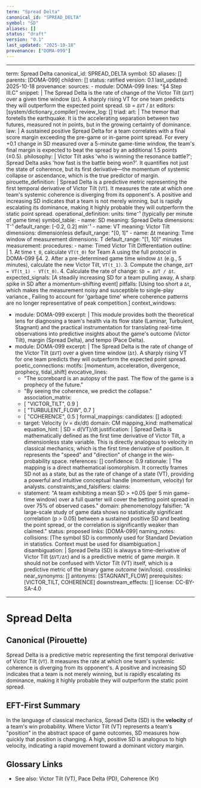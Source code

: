```yaml
---
term: "Spread Delta"
canonical_id: "SPREAD_DELTA"
symbol: "SD"
aliases: []
status: "draft"
version: "0.1"
last_updated: "2025-10-18"
provenance: ["DOMA-099"]
---
```


---
term: Spread Delta
canonical_id: SPREAD_DELTA
symbol: SD
aliases: []
parents: [DOMA-099]
children: []
status: ratified
version: 0.1
last_updated: 2025-10-18
provenance:
  sources:
    - module: DOMA-099
      lines: "§4 Step III.C"
      snippet: |
        The Spread Delta is the rate of change of the Victor Tilt (`ΔVT`) over a given time window (`Δt`). A sharply rising VT for one team predicts they will outperform the expected point spread.
        `SD` = `ΔVT` / `Δt`
  editors: [system/dictionary_compiler]
  review_log: []
triad:
  art: |
    The tremor that foretells the earthquake. It is the accelerating separation between two futures, measured not in points, but in the growing certainty of dominance.
  law: |
    A sustained positive Spread Delta for a team correlates with a final score margin exceeding the pre-game or in-game point spread. For every +0.1 change in SD measured over a 5-minute game-time window, the team's final margin is expected to beat the spread by an additional 1.5 points (±0.5).
  philosophy: |
    Victor Tilt asks 'who is winning the resonance battle?'; Spread Delta asks 'how fast is the battle being won?'. It quantifies not just the state of coherence, but its first derivative—the momentum of systemic collapse or ascendance, which is the true predictor of margin.
pirouette_definition: |
  Spread Delta is a predictive metric representing the first temporal derivative of Victor Tilt (`VT`). It measures the rate at which one team's systemic coherence is diverging from its opponent's. A positive and increasing SD indicates that a team is not merely winning, but is rapidly escalating its dominance, making it highly probable they will outperform the static point spread.
operational_definition:
  units: time⁻¹ (typically per minute of game time)
  symbol_table:
    - name: SD
      meaning: Spread Delta
      dimensions: T⁻¹
      default_range: [-0.2, 0.2] min⁻¹
    - name: VT
      meaning: Victor Tilt
      dimensions: dimensionless
      default_range: "[0, 1]"
    - name: Δt
      meaning: Time window of measurement
      dimensions: T
      default_range: "[1, 10]" minutes
  measurement:
    procedures:
      - name: Timed Victor Tilt Differentiation
        outline: |
          1. At time `t_0`, calculate `VT(t_0)` for Team A using the full protocol in DOMA-099 §4.
          2. After a pre-determined game time window `Δt` (e.g., 5 minutes), calculate the new Victor Tilt, `VT(t_1)`.
          3. Compute the change, `ΔVT = VT(t_1) - VT(t_0)`.
          4. Calculate the rate of change: `SD = ΔVT / Δt`.
        expected_signals: [A steadily increasing SD for a team pulling away, A sharp spike in SD after a momentum-shifting event]
        pitfalls: [Using too short a `Δt`, which makes the measurement noisy and susceptible to single-play variance., Failing to account for 'garbage time' where coherence patterns are no longer representative of peak competition.]
context_windows:
  - module: DOMA-099
    excerpt: |
      This module provides both the theoretical lens for diagnosing a team's health via its flow state (Laminar, Turbulent, Stagnant) and the practical instrumentation for translating real-time observations into predictive insights about the game's outcome (Victor Tilt), margin (Spread Delta), and tempo (Pace Delta).
  - module: DOMA-099
    excerpt: |
      The Spread Delta is the rate of change of the Victor Tilt (`ΔVT`) over a given time window (`Δt`). A sharply rising VT for one team predicts they will outperform the expected point spread.
poetic_connections:
  motifs: [momentum, acceleration, divergence, prophecy, tidal_shift]
  evocative_lines:
    - "The scoreboard is an autopsy of the past. The flow of the game is a prophecy of the future."
    - "By seeing the coherence, we predict the collapse."
  association_matrix:
    - [ "VICTOR_TILT", 0.9 ]
    - [ "TURBULENT_FLOW", 0.7 ]
    - [ "COHERENCE", 0.5 ]
formal_mappings:
  candidates: []
  adopted:
    - target: Velocity (v = dx/dt)
      domain: CM
      mapping_kind: mathematical
      equation_hint: |
        SD = d(VT)/dt
      justification: |
        Spread Delta is mathematically defined as the first time derivative of Victor Tilt, a dimensionless state variable. This is directly analogous to velocity in classical mechanics, which is the first time derivative of position. It represents the "speed" and "direction" of change in the win-probability space.
      references: []
      confidence: 0.9
      rationale: |
        The mapping is a direct mathematical isomorphism. It correctly frames SD not as a state, but as the rate of change of a state (VT), providing a powerful and intuitive conceptual handle (momentum, velocity) for analysts.
constraints_and_falsifiers:
  claims:
    - statement: "A team exhibiting a mean SD > +0.05 (per 5 min game-time window) over a full quarter will cover the betting point spread in over 75% of observed cases."
      domain: phenomenology
      falsifier: "A large-scale study of game data shows no statistically significant correlation (p > 0.05) between a sustained positive SD and beating the point spread, or the correlation is significantly weaker than claimed."
      status: proposed
      links: [DOMA-099]
naming_notes:
  collisions: [The symbol SD is commonly used for Standard Deviation in statistics. Context must be used for disambiguation.]
  disambiguation: |
    Spread Delta (SD) is always a time-derivative of Victor Tilt (`ΔVT/Δt`) and is a predictive metric of game *margin*. It should not be confused with Victor Tilt (VT) itself, which is a predictive metric of the binary game *outcome* (win/loss).
crosslinks:
  near_synonyms: []
  antonyms: [STAGNANT_FLOW]
  prerequisites: [VICTOR_TILT, COHERENCE]
  downstream_effects: []
license: CC-BY-SA-4.0
---

# Spread Delta

## Canonical (Pirouette)
Spread Delta is a predictive metric representing the first temporal derivative of Victor Tilt (`VT`). It measures the rate at which one team's systemic coherence is diverging from its opponent's. A positive and increasing SD indicates that a team is not merely winning, but is rapidly escalating its dominance, making it highly probable they will outperform the static point spread.

## EFT-First Summary
In the language of classical mechanics, Spread Delta (SD) is the **velocity** of a team's win probability. Where Victor Tilt (VT) represents a team's "position" in the abstract space of game outcomes, SD measures how quickly that position is changing. A high, positive SD is analogous to high velocity, indicating a rapid movement toward a dominant victory margin.

## Glossary Links
- See also: Victor Tilt (VT), Pace Delta (PD), Coherence (Kτ)